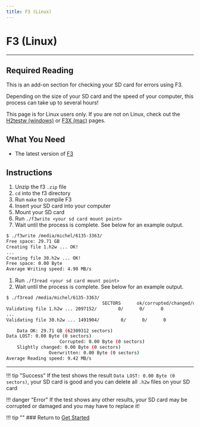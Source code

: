 ```yaml
---
title: F3 (Linux)
---
```


# F3 (Linux)
---

## Required Reading

This is an add-on section for checking your SD card for errors using F3.

Depending on the size of your SD card and the speed of your computer, this process can take up to several hours!

This page is for Linux users only. If you are not on Linux, check out the [H2testw (windows)](h2testw-(windows).md) or [F3X (mac)](f3x-(mac).md) pages.

## What You Need

* The latest version of [F3](https://github.com/AltraMayor/f3/releases/latest)

## Instructions

1. Unzip the f3 `.zip` file
1. `cd` into the f3 directory
1. Run `make` to compile F3
1. Insert your SD card into your computer
1. Mount your SD card
1. Run `./f3write <your sd card mount point>`
1. Wait until the process is complete. See below for an example output.

~~~ bash
$ ./f3write /media/michel/6135-3363/
Free space: 29.71 GB
Creating file 1.h2w ... OK!
...
Creating file 30.h2w ... OK!
Free space: 0.00 Byte
Average Writing speed: 4.90 MB/s
~~~

1. Run `./f3read <your sd card mount point>`
1. Wait until the process is complete. See below for an example output.

~~~ bash
$ ./f3read /media/michel/6135-3363/
									SECTORS      ok/corrupted/changed/overwritten
Validating file 1.h2w ... 2097152/        0/      0/      0
...
Validating file 30.h2w ... 1491904/        0/      0/      0

	Data OK: 29.71 GB (62309312 sectors)
Data LOST: 0.00 Byte (0 sectors)
					Corrupted: 0.00 Byte (0 sectors)
	Slightly changed: 0.00 Byte (0 sectors)
				Overwritten: 0.00 Byte (0 sectors)
Average Reading speed: 9.42 MB/s
~~~

___
!!! tip "Success"
	If the test shows the result `Data LOST: 0.00 Byte (0 sectors)`, your SD card is good and you can delete all `.h2w` files on your SD card

!!! danger "Error"
	If the test shows any other results, your SD card may be corrupted or damaged and you may have to replace it!

!!! tip ""
	### Return to [Get Started](../user-guide/get-started.md)
